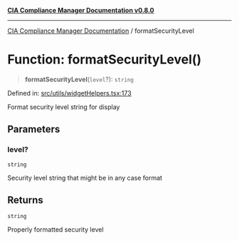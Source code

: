 [**CIA Compliance Manager Documentation v0.8.0**](../README.md)

***

[CIA Compliance Manager Documentation](../globals.md) / formatSecurityLevel

# Function: formatSecurityLevel()

> **formatSecurityLevel**(`level`?): `string`

Defined in: [src/utils/widgetHelpers.tsx:173](https://github.com/Hack23/cia-compliance-manager/blob/791b5a1b6e700c8b8480de209374e4cb1086330d/src/utils/widgetHelpers.tsx#L173)

Format security level string for display

## Parameters

### level?

`string`

Security level string that might be in any case format

## Returns

`string`

Properly formatted security level
